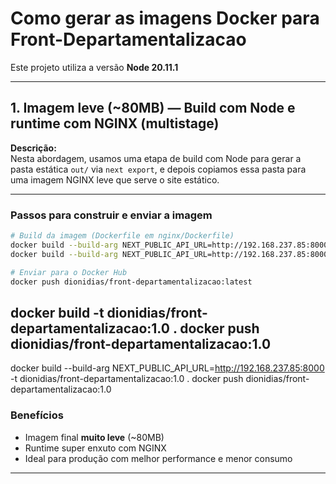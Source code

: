
# Como gerar as imagens Docker para Front-Departamentalizacao

Este projeto utiliza a versão **Node 20.11.1**

---

## 1. Imagem leve (~80MB) — Build com Node e runtime com NGINX (multistage)

**Descrição:**  
Nesta abordagem, usamos uma etapa de build com Node para gerar a pasta estática `out/` via `next export`, e depois copiamos essa pasta para uma imagem NGINX leve que serve o site estático.

---

### Passos para construir e enviar a imagem

```bash
# Build da imagem (Dockerfile em nginx/Dockerfile)
docker build --build-arg NEXT_PUBLIC_API_URL=http://192.168.237.85:8000 -t dionidias/front-departamentalizacao:latest .
docker build --build-arg NEXT_PUBLIC_API_URL=http://192.168.237.85:8000 -t dionidias/front-departamentalizacao:1.0 .

# Enviar para o Docker Hub
docker push dionidias/front-departamentalizacao:latest
```
docker build -t dionidias/front-departamentalizacao:1.0 .
docker push dionidias/front-departamentalizacao:1.0
---
docker build --build-arg NEXT_PUBLIC_API_URL=http://192.168.237.85:8000 -t dionidias/front-departamentalizacao:1.0 .
docker push dionidias/front-departamentalizacao:1.0


### Benefícios

- Imagem final **muito leve** (~80MB)
- Runtime super enxuto com NGINX
- Ideal para produção com melhor performance e menor consumo

---

